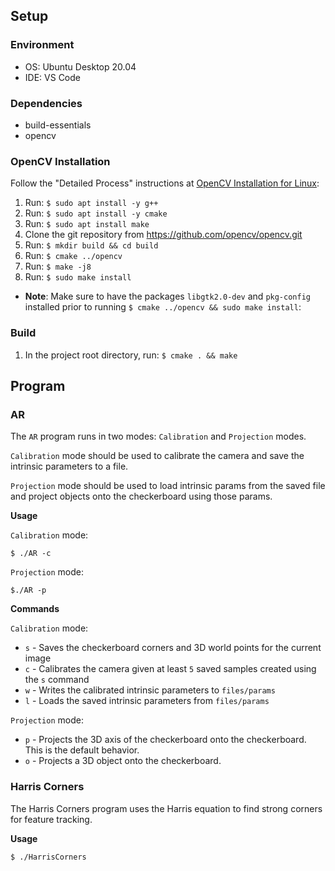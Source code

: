 ## Setup

### Environment

- OS: Ubuntu Desktop 20.04
- IDE: VS Code

### Dependencies

- build-essentials
- opencv

### OpenCV Installation

Follow the "Detailed Process" instructions at [OpenCV Installation for Linux](https://docs.opencv.org/4.5.1/d7/d9f/tutorial_linux_install.html):
1. Run: `$ sudo apt install -y g++`
2. Run: `$ sudo apt install -y cmake`
3. Run: `$ sudo apt install make`
4. Clone the git repository from https://github.com/opencv/opencv.git
5. Run: `$ mkdir build && cd build`
6. Run: `$ cmake ../opencv`
7. Run: `$ make -j8`
8. Run: `$ sudo make install`
- **Note**: Make sure to have the packages `libgtk2.0-dev` and `pkg-config` installed prior to running `$ cmake ../opencv && sudo make install`:

### Build

1. In the project root directory, run: `$ cmake . && make`

## Program

### AR

The `AR` program runs in two modes: `Calibration` and `Projection` modes.

`Calibration` mode should be used to calibrate the camera and save the intrinsic
parameters to a file.

`Projection` mode should be used to load intrinsic params from the saved file and project
objects onto the checkerboard using those params.

**Usage**

`Calibration` mode:<br>
```
$ ./AR -c
```

`Projection` mode:<br>
```
$./AR -p
```


**Commands**

`Calibration` mode:<br>
- `s` - Saves the checkerboard corners and 3D world points for the current image
- `c` - Calibrates the camera given at least `5` saved samples created using the `s` command
- `w` - Writes the calibrated intrinsic parameters to `files/params`
- `l` - Loads the saved intrinsic parameters from `files/params`

`Projection` mode:<br>
- `p` - Projects the 3D axis of the checkerboard onto the checkerboard. This is the default behavior.
- `o` - Projects a 3D object onto the checkerboard.

### Harris Corners

The Harris Corners program uses the Harris equation to find strong corners for feature tracking.

**Usage**

```
$ ./HarrisCorners
```